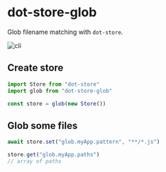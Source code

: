 # dot-store-glob

Glob filename matching with `dot-store`.

![cli](https://gifer.com/i/68UI.gif)

## Create store

```js
import Store from "dot-store"
import glob from "dot-store-glob"

const store = glob(new Store())
```

## Glob some files

```js
await store.set("glob.myApp.pattern", "**/*.js")

store.get("glob.myApp.paths")
// array of paths
```
